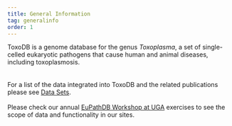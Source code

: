 ```yaml
---
title: General Information
tag: generalinfo
order: 1
---
```

ToxoDB is a genome database for the genus <i>Toxoplasma</i>, a set of single-celled eukaryotic pathogens that cause human and animal diseases, including toxoplasmosis.  
<br><br>
For a list of the data integrated into ToxoDB and the related publications please see <a href="app/search/dataset/AllDatasets/result" class="blue"> Data Sets</a>.
<br><br>
Please check our annual <a href="http://workshop.eupathdb.org/current/index.php?page=schedule">EuPathDB Workshop at UGA</a> exercises to see the scope of data and functionality in our sites.  

